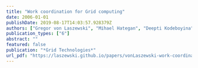 ```yaml
---
title: "Work coordination for Grid computing"
date: 2006-01-01
publishDate: 2019-08-17T14:03:57.928379Z
authors: ["Gregor von Laszewski", "Mihael Hategan", "Deepti Kodeboyina"]
publication_types: ["6"]
abstract: ""
featured: false
publication: "*Grid Technologies*"
url_pdf: "https://laszewski.github.io/papers/vonLaszewski-work-coordination.pdf"
---
```


